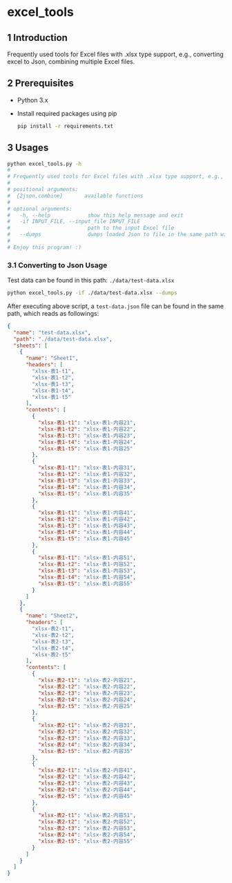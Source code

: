 # excel_tools

## 1 Introduction

Frequently used tools for Excel files with .xlsx type support, e.g., converting excel to Json, combining multiple Excel files.

## 2 Prerequisites

- Python 3.x

- Install required packages using pip

  ```bash
  pip install -r requirements.txt
  ```

## 3 Usages 

```bash
python excel_tools.py -h
#
# Frequently used tools for Excel files with .xlsx type support, e.g., converting excel to Json, combining multiple Excel files.
# 
# positional arguments:
#  {2json,combine}       available functions
#
# optional arguments:
#   -h, --help            show this help message and exit
#   -if INPUT_FILE, --input_file INPUT_FILE
#                         path to the input Excel file
#   --dumps               dumps loaded Json to file in the same path with input Excel file
#
# Enjoy this program! :)
```

### 3.1 Converting to Json Usage
Test data can be found in this path: `./data/test-data.xlsx`
```bash
python excel_tools.py -if ./data/test-data.xlsx --dumps
```
After executing above script, a `test-data.json` file can be found in the same path, which reads as followings:
```json
{
  "name": "test-data.xlsx",
  "path": "./data/test-data.xlsx",
  "sheets": [
    {
      "name": "Sheet1",
      "headers": [
        "xlsx-表1-t1",
        "xlsx-表1-t2",
        "xlsx-表1-t3",
        "xlsx-表1-t4",
        "xlsx-表1-t5"
      ],
      "contents": [
        {
          "xlsx-表1-t1": "xlsx-表1-内容21",
          "xlsx-表1-t2": "xlsx-表1-内容22",
          "xlsx-表1-t3": "xlsx-表1-内容23",
          "xlsx-表1-t4": "xlsx-表1-内容24",
          "xlsx-表1-t5": "xlsx-表1-内容25"
        },
        {
          "xlsx-表1-t1": "xlsx-表1-内容31",
          "xlsx-表1-t2": "xlsx-表1-内容32",
          "xlsx-表1-t3": "xlsx-表1-内容33",
          "xlsx-表1-t4": "xlsx-表1-内容34",
          "xlsx-表1-t5": "xlsx-表1-内容35"
        },
        {
          "xlsx-表1-t1": "xlsx-表1-内容41",
          "xlsx-表1-t2": "xlsx-表1-内容42",
          "xlsx-表1-t3": "xlsx-表1-内容43",
          "xlsx-表1-t4": "xlsx-表1-内容44",
          "xlsx-表1-t5": "xlsx-表1-内容45"
        },
        {
          "xlsx-表1-t1": "xlsx-表1-内容51",
          "xlsx-表1-t2": "xlsx-表1-内容52",
          "xlsx-表1-t3": "xlsx-表1-内容53",
          "xlsx-表1-t4": "xlsx-表1-内容54",
          "xlsx-表1-t5": "xlsx-表1-内容55"
        }
      ]
    },
    {
      "name": "Sheet2",
      "headers": [
        "xlsx-表2-t1",
        "xlsx-表2-t2",
        "xlsx-表2-t3",
        "xlsx-表2-t4",
        "xlsx-表2-t5"
      ],
      "contents": [
        {
          "xlsx-表2-t1": "xlsx-表2-内容21",
          "xlsx-表2-t2": "xlsx-表2-内容22",
          "xlsx-表2-t3": "xlsx-表2-内容23",
          "xlsx-表2-t4": "xlsx-表2-内容24",
          "xlsx-表2-t5": "xlsx-表2-内容25"
        },
        {
          "xlsx-表2-t1": "xlsx-表2-内容31",
          "xlsx-表2-t2": "xlsx-表2-内容32",
          "xlsx-表2-t3": "xlsx-表2-内容33",
          "xlsx-表2-t4": "xlsx-表2-内容34",
          "xlsx-表2-t5": "xlsx-表2-内容35"
        },
        {
          "xlsx-表2-t1": "xlsx-表2-内容41",
          "xlsx-表2-t2": "xlsx-表2-内容42",
          "xlsx-表2-t3": "xlsx-表2-内容43",
          "xlsx-表2-t4": "xlsx-表2-内容44",
          "xlsx-表2-t5": "xlsx-表2-内容45"
        },
        {
          "xlsx-表2-t1": "xlsx-表2-内容51",
          "xlsx-表2-t2": "xlsx-表2-内容52",
          "xlsx-表2-t3": "xlsx-表2-内容53",
          "xlsx-表2-t4": "xlsx-表2-内容54",
          "xlsx-表2-t5": "xlsx-表2-内容55"
        }
      ]
    }
  ]
}
```


